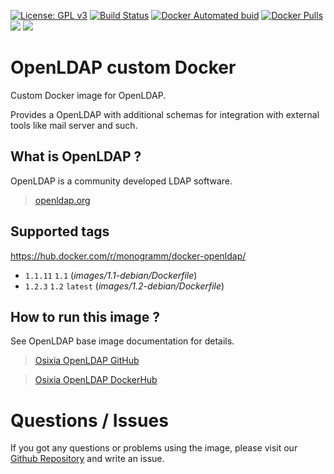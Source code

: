 
[uri_license]: http://www.gnu.org/licenses/gpl.html
[uri_license_image]: https://img.shields.io/badge/License-GPL%20v3-blue.svg

[![License: GPL v3][uri_license_image]][uri_license]
[![Build Status](https://travis-ci.org/Monogramm/docker-openldap.svg)](https://travis-ci.org/Monogramm/docker-openldap)
[![Docker Automated buid](https://img.shields.io/docker/cloud/build/monogramm/docker-openldap.svg)](https://hub.docker.com/r/monogramm/docker-openldap/)
[![Docker Pulls](https://img.shields.io/docker/pulls/monogramm/docker-openldap.svg)](https://hub.docker.com/r/monogramm/docker-openldap/)
[![](https://images.microbadger.com/badges/version/monogramm/docker-openldap.svg)](https://microbadger.com/images/monogramm/docker-openldap)
[![](https://images.microbadger.com/badges/image/monogramm/docker-openldap.svg)](https://microbadger.com/images/monogramm/docker-openldap)

# OpenLDAP custom Docker

Custom Docker image for OpenLDAP.

Provides a OpenLDAP with additional schemas for integration with external tools like mail server and such.

## What is OpenLDAP ?

OpenLDAP is a community developed LDAP software.

> [openldap.org](http://www.openldap.org/)

## Supported tags

https://hub.docker.com/r/monogramm/docker-openldap/

-	`1.1.11` `1.1` (*images/1.1-debian/Dockerfile*)
-	`1.2.3` `1.2` `latest` (*images/1.2-debian/Dockerfile*)

## How to run this image ?

See OpenLDAP base image documentation for details.

> [Osixia OpenLDAP GitHub](https://github.com/osixia/docker-openldap)

> [Osixia OpenLDAP DockerHub](https://hub.docker.com/r/osixia/openldap/)

# Questions / Issues
If you got any questions or problems using the image, please visit our [Github Repository](https://github.com/Monogramm/docker-openldap) and write an issue.
